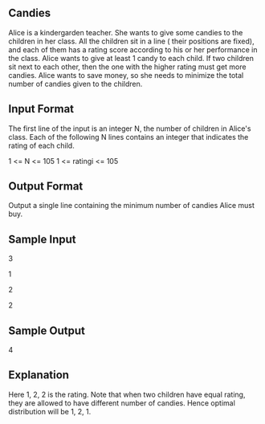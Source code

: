 Candies
-------
Alice is a kindergarden teacher. She wants to give some candies to the children in her class.  All the children sit in a line ( their positions are fixed), and each  of them has a rating score according to his or her performance in the class.  Alice wants to give at least 1 candy to each child. If two children sit next to each other, then the one with the higher rating must get more candies. Alice wants to save money, so she needs to minimize the total number of candies given to the children.

Input Format
------------
The first line of the input is an integer N, the number of children in Alice's class. Each of the following N lines contains an integer that indicates the rating of each child.

1 <= N <= 105
1 <= ratingi <= 105

Output Format
-------------
Output a single line containing the minimum number of candies Alice must buy.

Sample Input
------------
3

1

2

2


Sample Output
-------------
4

Explanation
-----------
Here 1, 2, 2 is the rating. Note that when two children have equal rating, they are allowed to have different number of candies. Hence optimal distribution will be 1, 2, 1.
